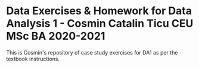 # Data Exercises & Homework for Data Analysis 1 - Cosmin Catalin Ticu CEU MSc BA 2020-2021
This is Cosmin's repository of case study exercises for DA1 as per the textbook instructions.

